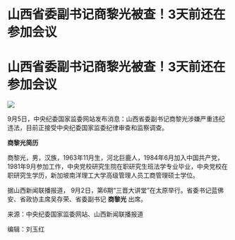 # 山西省委副书记商黎光被查！3天前还在参加会议

# 山西省委副书记商黎光被查！3天前还在参加会议

![](https://inews.gtimg.com/om_bt/OmAGyPriHD3j7MxIkTKNCtgYFSBe_Y0ooO2-0ADs92sZIAA/1000)

9月5日，中央纪委国家监委网站发布消息：山西省委副书记商黎光涉嫌严重违纪违法，目前正接受中央纪委国家监委纪律审查和监察调查。

**商黎光简历**

商黎光，男，汉族，1963年11月生，河北巨鹿人，1984年6月加入中国共产党，1981年9月参加工作，中央党校研究生院在职研究生班法学专业毕业，中央党校在职研究生学历，新加坡南洋理工大学高级管理人员工商管理硕士学位。

据山西新闻联播报道， 9月2日，第6期“三晋大讲堂”在太原举行。省委书记蓝佛安、省政协主席吴存荣、省委副书记 **商黎光** 出席。

来源：中央纪委国家监委网站、山西新闻联播报道

编辑：刘玉红

